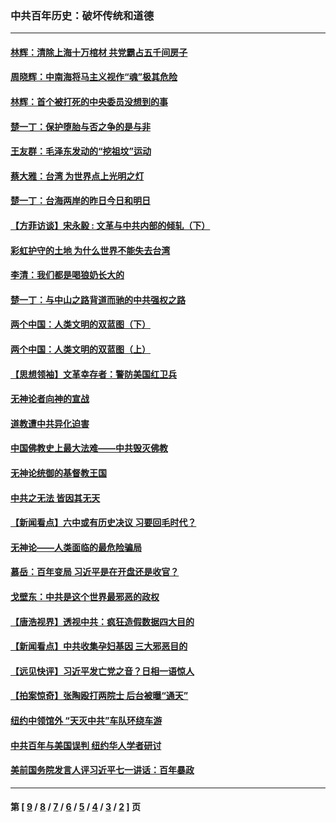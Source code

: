 ### 中共百年历史：破坏传统和道德
---
#### [林辉：清除上海十万棺材 共党霸占五千间房子](../../pages/nf1176114/n14033735.md?08240430) 
#### [周晓辉：中南海将马主义视作“魂”极其危险](../../pages/nf1176114/n14026892.md?08240430) 
#### [林辉：首个被打死的中央委员没想到的事](../../pages/nf1176114/n13987400.md?08240430) 
#### [楚一丁：保护堕胎与否之争的是与非](../../pages/nf1176114/n13815642.md?08240430) 
#### [王友群：毛泽东发动的“挖祖坟”运动](../../pages/nf1176114/n13723639.md?08240430) 
#### [蔡大雅：台湾 为世界点上光明之灯](../../pages/nf1176114/n13531530.md?08240430) 
#### [楚一丁：台海两岸的昨日今日和明日](../../pages/nf1176114/n13531468.md?08240430) 
#### [【方菲访谈】宋永毅 : 文革与中共内部的倾轧（下）](../../pages/nf1176114/n13486836.md?08240430) 
#### [彩虹护守的土地 为什么世界不能失去台湾](../../pages/nf1176114/n13476849.md?08240430) 
#### [李清：我们都是喝狼奶长大的](../../pages/nf1176114/n13471478.md?08240430) 
#### [楚一丁：与中山之路背道而驰的中共强权之路](../../pages/nf1176114/n13437270.md?08240430) 
#### [两个中国：人类文明的双蓝图（下）](../../pages/nf1176114/n13423132.md?08240430) 
#### [两个中国：人类文明的双蓝图（上）](../../pages/nf1176114/n13422687.md?08240430) 
#### [【思想领袖】文革幸存者：警防美国红卫兵](../../pages/nf1176114/n13339289.md?08240430) 
#### [无神论者向神的宣战](../../pages/nf1176114/n13281535.md?08240430) 
#### [道教遭中共异化迫害](../../pages/nf1176114/n13281463.md?08240430) 
#### [中国佛教史上最大法难——中共毁灭佛教](../../pages/nf1176114/n13281397.md?08240430) 
#### [无神论统御的基督教王国](../../pages/nf1176114/n13281280.md?08240430) 
#### [中共之无法 皆因其无天](../../pages/nf1176114/n13281088.md?08240430) 
#### [【新闻看点】六中或有历史决议 习要回毛时代？](../../pages/nf1176114/n13222895.md?08240430) 
#### [无神论——人类面临的最危险骗局](../../pages/nf1176114/n13196137.md?08240430) 
#### [慕岳：百年变局 习近平是在开盘还是收官？](../../pages/nf1176114/n13206516.md?08240430) 
#### [戈壁东：中共是这个世界最邪恶的政权](../../pages/nf1176114/n13085641.md?08240430) 
#### [【唐浩视界】透视中共：疯狂造假数据四大目的](../../pages/nf1176114/n13080590.md?08240430) 
#### [【新闻看点】中共收集孕妇基因 三大邪恶目的](../../pages/nf1176114/n13077182.md?08240430) 
#### [【远见快评】习近平发亡党之音？日相一语惊人](../../pages/nf1176114/n13074809.md?08240430) 
#### [【拍案惊奇】张陶殴打两院士 后台被曝“通天”](../../pages/nf1176114/n13070496.md?08240430) 
#### [纽约中领馆外 “天灭中共”车队环绕车游](../../pages/nf1176114/n13070693.md?08240430) 
#### [中共百年与美国误判 纽约华人学者研讨](../../pages/nf1176114/n13067969.md?08240430) 
#### [美前国务院发言人评习近平七一讲话：百年暴政](../../pages/nf1176114/n13066986.md?08240430) 

---
#### 第 [ [9](./9.md?08240430) / [8](./8.md?08240430) / [7](./7.md?08240430) / [6](./6.md?08240430) / [5](./5.md?08240430) / [4](./4.md?08240430) / [3](./3.md?08240430) / [2](./2.md?08240430) ] 页
